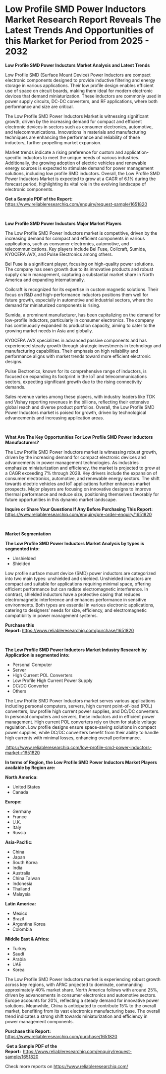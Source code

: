 <p><h1>Low Profile SMD Power Inductors Market Research Report Reveals The Latest Trends And Opportunities of this Market for Period from 2025 - 2032</h1></p><p><strong>Low Profile SMD Power Inductors Market Analysis and Latest Trends</strong></p>
<p><p>Low Profile SMD (Surface Mount Device) Power Inductors are compact electronic components designed to provide inductive filtering and energy storage in various applications. Their low profile design enables efficient use of space on circuit boards, making them ideal for modern electronic devices that demand miniaturization. These inductors are commonly used in power supply circuits, DC-DC converters, and RF applications, where both performance and size are critical.</p><p>The Low Profile SMD Power Inductors Market is witnessing significant growth, driven by the increasing demand for compact and efficient electronic devices in sectors such as consumer electronics, automotive, and telecommunications. Innovations in materials and manufacturing techniques are enhancing the performance and reliability of these inductors, further propelling market expansion.</p><p>Market trends indicate a rising preference for custom and application-specific inductors to meet the unique needs of various industries. Additionally, the growing adoption of electric vehicles and renewable energy sources is expected to stimulate demand for power management solutions, including low profile SMD inductors. Overall, the Low Profile SMD Power Inductors Market is expected to grow at a CAGR of 6.1% during the forecast period, highlighting its vital role in the evolving landscape of electronic components.</p></p>
<p><strong>Get a Sample PDF of the Report:&nbsp;</strong> <a href="https://www.reliableresearchiq.com/enquiry/request-sample/1651820?utm_campaign=3347&utm_medium=2&utm_source=Github&utm_content=ia&utm_term=23032025&utm_id=low-profile-smd-power-inductors">https://www.reliableresearchiq.com/enquiry/request-sample/1651820</a></p>
<p>&nbsp;</p>
<p><strong>Low Profile SMD Power Inductors Major Market Players</strong></p>
<p><p>The Low Profile SMD Power Inductors market is competitive, driven by the increasing demand for compact and efficient components in various applications, such as consumer electronics, automotive, and telecommunications. Key players include Bel Fuse, Coilcraft, Sumida, KYOCERA AVX, and Pulse Electronics among others.</p><p>Bel Fuse is a significant player, focusing on high-quality power solutions. The company has seen growth due to its innovative products and robust supply chain management, capturing a substantial market share in North America and expanding internationally.</p><p>Coilcraft is recognized for its expertise in custom magnetic solutions. Their focus on R&D and high-performance inductors positions them well for future growth, especially in automotive and industrial sectors, where the demand for miniaturized components is rising.</p><p>Sumida, a prominent manufacturer, has been capitalizing on the demand for low-profile inductors, particularly in consumer electronics. The company has continuously expanded its production capacity, aiming to cater to the growing market needs in Asia and globally.</p><p>KYOCERA AVX specializes in advanced passive components and has experienced steady growth through strategic investments in technology and manufacturing capabilities. Their emphasis on high reliability and performance aligns with market trends toward more efficient electronic designs.</p><p>Pulse Electronics, known for its comprehensive range of inductors, is focused on expanding its footprint in the IoT and telecommunications sectors, expecting significant growth due to the rising connectivity demands.</p><p>Sales revenue varies among these players, with industry leaders like TDK and Vishay reporting revenues in the billions, reflecting their extensive global reach and diverse product portfolios. Overall, the Low Profile SMD Power Inductors market is poised for growth, driven by technological advancements and increasing application areas.</p></p>
<p>&nbsp;</p>
<p><strong>What Are The Key Opportunities For Low Profile SMD Power Inductors Manufacturers?</strong></p>
<p><p>The Low Profile SMD Power Inductors market is witnessing robust growth, driven by the increasing demand for compact electronic devices and advancements in power management technologies. As industries emphasize miniaturization and efficiency, the market is projected to grow at a CAGR exceeding 7% through 2028. Key drivers include the expansion of consumer electronics, automotive, and renewable energy sectors. The shift towards electric vehicles and IoT applications further enhances market prospects. Major players are focusing on innovative designs to improve thermal performance and reduce size, positioning themselves favorably for future opportunities in this dynamic market landscape.</p></p>
<p><strong>Inquire or Share Your Questions If Any Before Purchasing This Report:</strong> <a href="https://www.reliableresearchiq.com/enquiry/pre-order-enquiry/1651820?utm_campaign=3347&utm_medium=2&utm_source=Github&utm_content=ia&utm_term=23032025&utm_id=low-profile-smd-power-inductors">https://www.reliableresearchiq.com/enquiry/pre-order-enquiry/1651820</a></p>
<p>&nbsp;</p>
<p><strong>Market Segmentation</strong></p>
<p><strong>The Low Profile SMD Power Inductors Market Analysis by types is segmented into:</strong></p>
<p><ul><li>Unshielded</li><li>Shielded</li></ul></p>
<p><p>Low profile surface mount device (SMD) power inductors are categorized into two main types: unshielded and shielded. Unshielded inductors are compact and suitable for applications requiring minimal space, offering efficient performance but can radiate electromagnetic interference. In contrast, shielded inductors have a protective casing that reduces electromagnetic interference and enhances performance in sensitive environments. Both types are essential in various electronic applications, catering to designers’ needs for size, efficiency, and electromagnetic compatibility in power management systems.</p></p>
<p><strong>Purchase this Report:&nbsp;</strong><a href="https://www.reliableresearchiq.com/purchase/1651820?utm_campaign=3347&utm_medium=2&utm_source=Github&utm_content=ia&utm_term=23032025&utm_id=low-profile-smd-power-inductors">https://www.reliableresearchiq.com/purchase/1651820</a></p>
<p>&nbsp;</p>
<p><strong>The Low Profile SMD Power Inductors Market Industry Research by Application is segmented into:</strong></p>
<p><ul><li>Personal Computer</li><li>Server</li><li>High Current POL Converters</li><li>Low Profile High Current Power Supply</li><li>DC/DC Converter</li><li>Others</li></ul></p>
<p><p>The Low Profile SMD Power Inductors market serves various applications including personal computers, servers, high current point-of-load (POL) converters, low profile high current power supplies, and DC/DC converters. In personal computers and servers, these inductors aid in efficient power management. High current POL converters rely on them for stable voltage regulation. Low profile designs ensure space-saving solutions in compact power supplies, while DC/DC converters benefit from their ability to handle high currents with minimal losses, enhancing overall performance.</p></p>
<p><a href="https://www.reliableresearchiq.com/low-profile-smd-power-inductors-market-r1651820?utm_campaign=3347&utm_medium=2&utm_source=Github&utm_content=ia&utm_term=23032025&utm_id=low-profile-smd-power-inductors">&nbsp;https://www.reliableresearchiq.com/low-profile-smd-power-inductors-market-r1651820</a></p>
<p><strong>In terms of Region, the Low Profile SMD Power Inductors Market Players available by Region are:</strong></p>
<p>
    <p> <strong> North America: </strong>
        <ul>
            <li>United States</li>
            <li>Canada</li>
        </ul>
        </p> 
    <p> <strong> Europe: </strong>
        <ul>
            <li>Germany</li>
            <li>France</li>
            <li>U.K.</li>
            <li>Italy</li>
            <li>Russia</li>
        </ul>
        </p> 
    <p> <strong> Asia-Pacific: </strong>
        <ul>
            <li>China</li>
            <li>Japan</li>
            <li>South Korea</li>
            <li>India</li>
            <li>Australia</li>
            <li>China Taiwan</li>
            <li>Indonesia</li>
            <li>Thailand</li>
            <li>Malaysia</li>
        </ul>
        </p> 
    <p> <strong> Latin America: </strong>
        <ul>
            <li>Mexico</li>
            <li>Brazil</li>
            <li>Argentina Korea</li>
            <li>Colombia</li>
        </ul>
        </p> 
    <p> <strong> Middle East & Africa: </strong>
        <ul>
            <li>Turkey</li>
            <li>Saudi</li>
            <li>Arabia</li>
            <li>UAE</li>
            <li>Korea</li>
        </ul>
    </p>
    </p>
<p><p>The Low Profile SMD Power Inductors market is experiencing robust growth across key regions, with APAC projected to dominate, commanding approximately 40% market share. North America follows with around 25%, driven by advancements in consumer electronics and automotive sectors. Europe accounts for 20%, reflecting a steady demand for innovative power solutions. Meanwhile, China is anticipated to contribute 15% to the overall market, benefiting from its vast electronics manufacturing base. The overall trend indicates a strong shift towards miniaturization and efficiency in power management components.</p></p>
<p><strong>Purchase this Report: </strong><a href="https://www.reliableresearchiq.com/purchase/1651820?utm_campaign=3347&utm_medium=2&utm_source=Github&utm_content=ia&utm_term=23032025&utm_id=low-profile-smd-power-inductors">https://www.reliableresearchiq.com/purchase/1651820</a></p>
<p>&nbsp;<strong>Get a Sample PDF of the Report:&nbsp;&nbsp;</strong><a href="https://www.reliableresearchiq.com/enquiry/request-sample/1651820?utm_campaign=3347&utm_medium=2&utm_source=Github&utm_content=ia&utm_term=23032025&utm_id=low-profile-smd-power-inductors">https://www.reliableresearchiq.com/enquiry/request-sample/1651820</a></p>
<p><strong></strong></p>
<p>Check more reports on <a href="https://www.reliableresearchiq.com/?utm_campaign=3347&utm_medium=2&utm_source=Github&utm_content=ia&utm_term=23032025&utm_id=low-profile-smd-power-inductors">https://www.reliableresearchiq.com/</a></p>